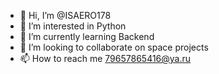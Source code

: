 - 👋 Hi, I’m @ISAERO178
- 👀 I’m interested in Python
- 🌱 I’m currently learning Backend
- 💞️ I’m looking to collaborate on space projects
- 📫 How to reach me 79657865416@ya.ru

<!---
ISAERO178/ISAERO178 is a ✨ special ✨ repository because its `README.md` (this file) appears on your GitHub profile.
You can click the Preview link to take a look at your changes.
--->
